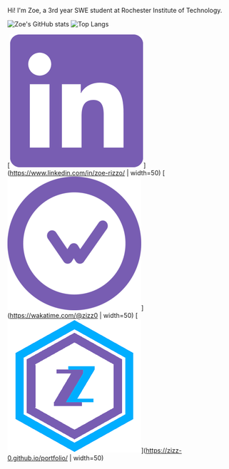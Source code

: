 Hi! I'm Zoe, a 3rd year SWE student at Rochester Institute of Technology.

![Zoe's GitHub stats](https://github-readme-stats.vercel.app/api?username=zizz-0&show_icons=true&hide=stars&bg_color=00000000&title_color=68a2d9&text_color=8d57c2&hide_rank=true&ring_color=824db8&icon_color=68a2d9&line_height=24) ![Top Langs](https://github-readme-stats.vercel.app/api/top-langs/?username=zizz-0&layout=compact&bg_color=00000000&title_color=68a2d9&text_color=8d57c2&size_weight=0.5&count_weight=0.5)

[![LinkedIn](linkedin.png)](https://www.linkedin.com/in/zoe-rizzo/ | width=50) [![WakaTime](wakatime.png)](https://wakatime.com/@zizz0 | width=50) [![Website](z.png)](https://zizz-0.github.io/portfolio/ | width=50)